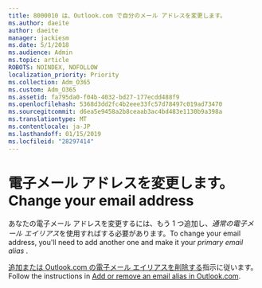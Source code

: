 ```yaml
---
title: 8000010 は、Outlook.com で自分のメール アドレスを変更します。
ms.author: daeite
author: daeite
manager: jackiesm
ms.date: 5/1/2018
ms.audience: Admin
ms.topic: article
ROBOTS: NOINDEX, NOFOLLOW
localization_priority: Priority
ms.collection: Adm_O365
ms.custom: Adm_O365
ms.assetid: fa795da0-f04b-4032-bd27-177ecdd488f9
ms.openlocfilehash: 5368d3dd2fc4b2eee33fc57d78497c019ad73470
ms.sourcegitcommit: d6ea5e9458a2b8ceaab3ac4bd483e1130b9a398a
ms.translationtype: MT
ms.contentlocale: ja-JP
ms.lasthandoff: 01/15/2019
ms.locfileid: "28297414"
---
```

# <a name="change-your-email-address"></a><span data-ttu-id="d6185-102">電子メール アドレスを変更します。</span><span class="sxs-lookup"><span data-stu-id="d6185-102">Change your email address</span></span>

<span data-ttu-id="d6185-103">あなたの電子メール アドレスを変更するには、もう 1 つ追加し、*通常の電子メール エイリアス*を使用すればする必要があります。</span><span class="sxs-lookup"><span data-stu-id="d6185-103">To change your email address, you'll need to add another one and make it your  *primary email alias*  .</span></span> 
  
<span data-ttu-id="d6185-104">[追加または Outlook.com の電子メール エイリアスを削除する](https://go.microsoft.com/fwlink/p/?linkid=873115)指示に従います。</span><span class="sxs-lookup"><span data-stu-id="d6185-104">Follow the instructions in [Add or remove an email alias in Outlook.com](https://go.microsoft.com/fwlink/p/?linkid=873115).</span></span>
  


